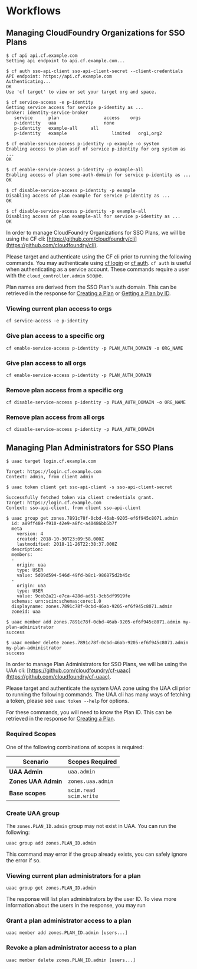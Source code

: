 # Workflows

## Managing CloudFoundry Organizations for SSO Plans

```example
$ cf api api.cf.example.com
Setting api endpoint to api.cf.example.com...

$ cf auth sso-api-client sso-api-client-secret --client-credentials
API endpoint: https://api.cf.example.com
Authenticating...
OK
Use 'cf target' to view or set your target org and space.

$ cf service-access -e p-identity
Getting service access for service p-identity as ...
broker: identity-service-broker
   service      plan                 access    orgs
   p-identity   uaa                  none
   p-identity   example-all     all
   p-identity   example                 limited   org1,org2

$ cf enable-service-access p-identity -p example -o system
Enabling access to plan asdf of service p-identity for org system as ...
OK

$ cf enable-service-access p-identity -p example-all
Enabling access of plan some-auth-domain for service p-identity as ...
OK

$ cf disable-service-access p-identity -p example
Disabling access of plan example for service p-identity as ...
OK

$ cf disable-service-access p-identity -p example-all
Disabling access of plan example-all for service p-identity as ...
OK
```

In order to manage CloudFoundry Organizations for SSO Plans, we will be using
the CF cli: [https://github.com/cloudfoundry/cli](https://github.com/cloudfoundry/cli).

Please target and authenticate using the CF cli prior to running the following commands. You may authenticate using [cf login](http://cli.cloudfoundry.org/en-US/cf/login.html) or [cf auth](http://cli.cloudfoundry.org/en-US/cf/auth.html). `cf auth` is useful when authenticating as a service account.  These commands require a user with the `cloud_controller.admin` scope.

Plan names are derived from the SSO Plan's auth domain. This can be retrieved in the response for [Creating a Plan](#create-a-plan) or [Getting a Plan by ID](#get-a-plan-by-id).

### Viewing current plan access to orgs
`cf service-access -e p-identity`

### Give plan access to a specific org
`cf enable-service-access p-identity -p PLAN_AUTH_DOMAIN -o ORG_NAME`

### Give plan access to all orgs
`cf enable-service-access p-identity -p PLAN_AUTH_DOMAIN`

### Remove plan access from a specific org
`cf disable-service-access p-identity -p PLAN_AUTH_DOMAIN -o ORG_NAME`

### Remove plan access from all orgs
`cf disable-service-access p-identity -p PLAN_AUTH_DOMAIN`

## Managing Plan Administrators for SSO Plans

```example
$ uaac target login.cf.example.com

Target: https://login.cf.example.com
Context: admin, from client admin

$ uaac token client get sso-api-client -s sso-api-client-secret

Successfully fetched token via client credentials grant.
Target: https://login.cf.example.com
Context: sso-api-client, from client sso-api-client

$ uaac group get zones.7891c78f-0cbd-46ab-9205-ef6f945c8071.admin
  id: a89ff489-f910-42e9-a8fc-a40486bb5b7f
  meta
    version: 4
    created: 2018-10-30T23:09:58.000Z
    lastmodified: 2018-11-26T22:38:37.000Z
  description:
  members:
  -
    origin: uaa
    type: USER
    value: 5d09d594-546d-49fd-b8c1-986875d2b45c
  -
    origin: uaa
    type: USER
    value: 9ceb2a21-e7ca-428d-ad51-3cb5df9919fe
  schemas: urn:scim:schemas:core:1.0
  displayname: zones.7891c78f-0cbd-46ab-9205-ef6f945c8071.admin
  zoneid: uaa

$ uaac member add zones.7891c78f-0cbd-46ab-9205-ef6f945c8071.admin my-plan-administrator
success

$ uaac member delete zones.7891c78f-0cbd-46ab-9205-ef6f945c8071.admin my-plan-administrator
success
```

In order to manage Plan Administrators for SSO Plans, we will be using
the UAA cli: [https://github.com/cloudfoundry/cf-uaac](https://github.com/cloudfoundry/cf-uaac).

Please target and authenticate the system UAA zone using the UAA cli prior to running the following commands.
The UAA cli has many ways of fetching a token, please see `uaac token --help` for options.

For these commands, you will need to know the Plan ID.
This can be retrieved in the response for [Creating a Plan](#create-a-plan).

### Required Scopes
One of the following combinations of scopes is required:

Scenario             | Scopes Required
-------------------- | -----
**UAA Admin**        | `uaa.admin`
**Zones UAA Admin**  | `zones.uaa.admin`
**Base scopes**      | `scim.read` <br> `scim.write`

### Create UAA group

The `zones.PLAN_ID.admin` group may not exist in UAA. You can run the following:

`uaac group add zones.PLAN_ID.admin`

This command may error if the group already exists, you can safely ignore the error if so.

### Viewing current plan administrators for a plan

`uaac group get zones.PLAN_ID.admin`

The response will list plan administrators by the user ID.
To view more information about the users in the response, you
may run

### Grant a plan administrator access to a plan

`uaac member add zones.PLAN_ID.admin [users...]`


### Revoke a plan administrator access to a plan

`uaac member delete zones.PLAN_ID.admin [users...]`